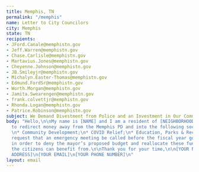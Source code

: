 ```yaml
---
title: Memphis, TN
permalink: "/memphis"
name: Letter to City Councilors
city: Memphis
state: TN
recipients:
- JFord.Canale@memphistn.gov
- Jeff.Warren@memphistn.gov
- Chase.Carlisle@memphistn.gov
- Martavius.Jones@memphistn.gov
- Cheyenne.Johnson@memphistn.gov
- JB.Smileyjr@memphistn.gov
- Michalyn.Easter-Thomas@memphistn.gov
- Edmund.FordSr@memphistn.gov
- Worth.Morgan@memphistn.gov
- Jamita.Swearengen@memphistn.gov
- frank.colvettjr@memphistn.gov
- Rhonda.Logan@memphistn.gov
- Patrice.Robinson@memphistn.gov
subject: We Demand Divestment from Police and an Investment in Our Communities
body: "Hello,\n\nMy name is [NAME] and I am a resident of [NEIGHBORHOOD]. I am asking
  to redirect money away from the Memphis PD and into the following social services:
  \n* Community Development;\n* COVID Relief;\n* Education, Parks & Recreation. \n\nI
  request that an emergency meeting be called before the fiscal year goes into effect
  in order to deny the mayor’s proposed budget and reallocate these funds to resources
  the citizens can benefit from.\n\nThank you for your time,\n\n[YOUR NAME]\n[YOUR
  ADDRESS]\n[YOUR EMAIL]\n[YOUR PHONE NUMBER]\n"
layout: email
---
```



